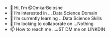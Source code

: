 - 👋 Hi, I’m @OmkarBeloshe
- 👀 I’m interested in ... Data Science Domain
- 🌱 I’m currently learning ...Data Science Skills
- 💞️ I’m looking to collaborate on ...Nothing
- 📫 How to reach me ...JST DM me on LINKDIN

<!---
OmkarBeloshe/OmkarBeloshe is a ✨ special ✨ repository because its `README.md` (this file) appears on your GitHub profile.
You can click the Preview link to take a look at your changes.
--->
